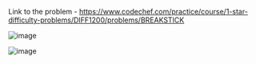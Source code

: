 Link to the problem - https://www.codechef.com/practice/course/1-star-difficulty-problems/DIFF1200/problems/BREAKSTICK


![image](https://user-images.githubusercontent.com/57552973/215548473-e9ab0866-79fb-4fb7-b5bb-305b2c94df46.png)




![image](https://user-images.githubusercontent.com/57552973/215548521-89add566-95f5-46b4-a9dc-472ec85b929b.png)
